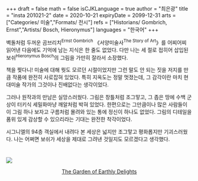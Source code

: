 +++
draft = false
math = false
isCJKLanguage = true
author = "최은광"
title = "insta 201021-2"
date = 2020-10-21
expiryDate = 2099-12-31
arts = ["Categories/ 미술","Formats/ 전시"]
refs = ["Historians/ Gombrich, Ernst","Artists/ Bosch, Hieronymus"]
languages = "한국어"
+++

벽돌처럼 두꺼운 곰브리치<sup>Ernst Gombrich</sup> 《서양미술사<sup>The Story of Art</sup>》를 어찌어찌 읽어낸 다음에도 기억에 남는 지식은 한 줄도 없었다. 다만 나는 세 절로 접히어 삽입된 보쉬<sup>Hieronymus Bosch</sup>의 그림을 가만히 잘라서 소장했다.  
  
책을 찢다니! 미술에 대해 뭣도 모르던 시절이었지만 그런 말도 안 되는 짓을 저지를 만큼 작품에 완전히 사로잡혀 있었다. 특히 지옥도는 정말 멋졌는데, 그 감각이란 마치 현대미술 작가의 그것이나 진배없다는 생각이었다.  
  
그러나 원작과의 만남은 실망스러웠다. 그림은 창틀처럼 조그맣고, 그 좁은 땅에 수백 군상이 터키식 세밀화마냥 깨알처럼 박혀 있었다. 한편으로는 그만큼이나 많은 사람들이 이 그림 하나 보자고 구름처럼 몰려와 있는 통에 정신이 하나도 없었다. 그림의 디테일을 품위 있게 감상할 수 있으리라는 기대는 완전한 착각이었다.  
  
시그니엘의 94층 객실에서 내려다 본 세상은 넓지만 조그맣고 평화롭지만 기괴스러웠다. 나는 어쩌면 보쉬가 세상을 제대로 그려낸 것일지도 모르겠다고 생각했다.

#

![](https://upload.wikimedia.org/wikipedia/commons/thumb/9/96/The_Garden_of_earthly_delights.jpg/1200px-The_Garden_of_earthly_delights.jpg?20200528082018)
<center><a href="https://en.wikipedia.org/wiki/The_Garden_of_Earthly_Delights#/media/File:The_Garden_of_earthly_delights.jpg" target="_blank" rel="noopener noreferrer">The Garden of Earthly Delights</a></center>
